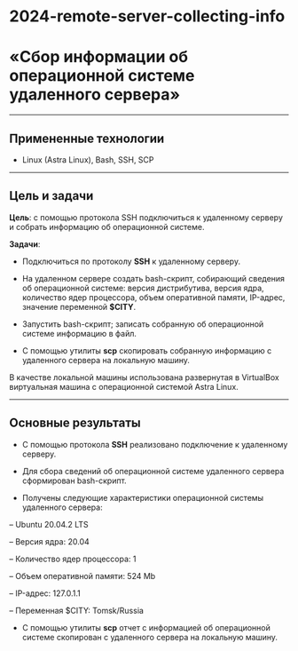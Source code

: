 # 2024-remote-server-collecting-info

# **«Сбор информации об операционной системе удаленного сервера»**

---

## **Примененные технологии**

* Linux (Astra Linux), Bash, SSH, SCP

---

## **Цель и задачи**

**Цель**: с помощью протокола SSH подключиться к удаленному серверу и собрать информацию об операционной системе.

**Задачи**:

- Подключиться по протоколу **SSH** к удаленному серверу.

- На удаленном сервере создать bash-скрипт, собирающий сведения об операционной системе: версия дистрибутива, версия ядра, количество ядер процессора, объем оперативной памяти, IP-адрес, значение переменной **$CITY**.

- Запустить bash-скрипт; записать собранную об операционной системе информацию в файл.

- С помощью утилиты **scp** скопировать собранную информацию с удаленного сервера на локальную машину.

В качестве локальной машины использована развернутая в VirtualBox виртуальная машина с операционной системой Astra Linux.

---

## **Основные результаты**

* С помощью протокола **SSH** реализовано подключение к удаленному серверу.

* Для сбора сведений об операционной системе удаленного сервера сформирован bash-скрипт.

* Получены следующие характеристики операционной системы удаленного сервера:

 – Ubuntu 20.04.2 LTS

 – Версия ядра: 20.04

 – Количество ядер процессора: 1

 – Объем оперативной памяти: 524 Mb

 – IP-адрес: 127.0.1.1

 – Переменная $CITY: Tomsk/Russia

* С помощью утилиты **scp** отчет с информацией об операционной системе скопирован с удаленного сервера на локальную машину.
